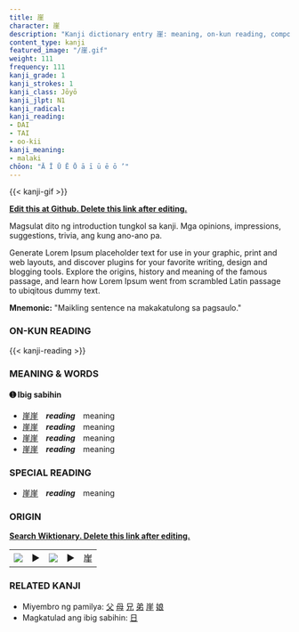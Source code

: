 ```yaml
---
title: 崖
character: 崖
description: "Kanji dictionary entry 崖: meaning, on-kun reading, compounds, origin, related kanji"
content_type: kanji
featured_image: "/崖.gif"
weight: 111
frequency: 111
kanji_grade: 1
kanji_strokes: 1
kanji_class: Jōyō
kanji_jlpt: N1
kanji_radical: 
kanji_reading: 
- DAI
- TAI
- oo-kii
kanji_meaning:
- malaki
chōon: "Ā Ī Ū Ē Ō ā ī ū ē ō ’"
---
```

[//]: # (Don't edit the line below. Kanji animated GIF code is automatically generated.)
{{< kanji-gif >}}

[//]: # (Edit below this line.)

**[Edit this at Github. Delete this link after editing.](https://github.com/tim0g/tim/tree/main/content/kanji/崖/index.md)**

Magsulat dito ng introduction tungkol sa kanji. Mga opinions, impressions, suggestions, trivia, ang kung ano-ano pa.

Generate Lorem Ipsum placeholder text for use in your graphic, print and web layouts, and discover plugins for your favorite writing, design and blogging tools. Explore the origins, history and meaning of the famous passage, and learn how Lorem Ipsum went from scrambled Latin passage to ubiqitous dummy text.
 
**Mnemonic:** "Maikling sentence na makakatulong sa pagsaulo."

### ON-KUN READING

[//]: # (Don't edit the line below. ON-KUN READING code is automatically generated.)
{{< kanji-reading >}}

### MEANING & WORDS

#### ➊ **Ibig sabihin**
  - [崖](../崖)[崖](../崖)　***reading***　meaning
  - [崖](../崖)[崖](../崖)　***reading***　meaning
  - [崖](../崖)[崖](../崖)　***reading***　meaning
  - [崖](../崖)[崖](../崖)　***reading***　meaning

### SPECIAL READING
  - [崖](../崖)[崖](../崖)　***reading***　meaning

### ORIGIN

**[Search Wiktionary. Delete this link after editing.](https://wiktionary.org/wiki/崖)**
<table class="kanji-table"><tr><td>
<img src="60px-崖-bronze.svg.png">
</td><td>▶</td><td>
<img src="60px-崖-oracle.svg.png">
</td><td>▶</td>
<td class="kanji-origin">崖</td>
</tr></table>

### RELATED KANJI
- Miyembro ng pamilya: [父](../父) [母](../母) [兄](../兄) [弟](../弟) [崖](../崖) [娘](../娘)
- Magkatulad ang ibig sabihin: [日](../日)
